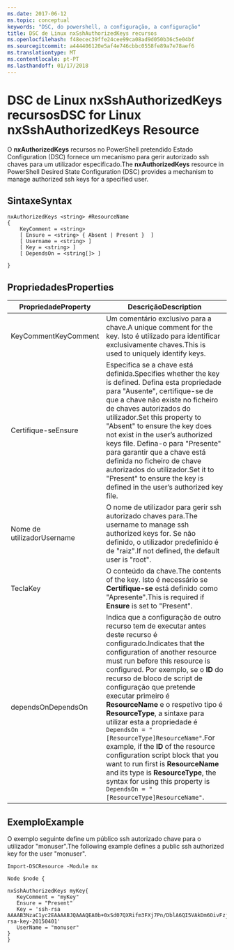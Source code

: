 ```yaml
---
ms.date: 2017-06-12
ms.topic: conceptual
keywords: "DSC, do powershell, a configuração, a configuração"
title: DSC de Linux nxSshAuthorizedKeys recursos
ms.openlocfilehash: f48ecec39ffe24cee99ca08ad9d050b36c5e04bf
ms.sourcegitcommit: a444406120e5af4e746cbbc0558fe89a7e78aef6
ms.translationtype: MT
ms.contentlocale: pt-PT
ms.lasthandoff: 01/17/2018
---
```

# <a name="dsc-for-linux-nxsshauthorizedkeys-resource"></a><span data-ttu-id="0d13b-103">DSC de Linux nxSshAuthorizedKeys recursos</span><span class="sxs-lookup"><span data-stu-id="0d13b-103">DSC for Linux nxSshAuthorizedKeys Resource</span></span>

<span data-ttu-id="0d13b-104">O **nxAuthorizedKeys** recursos no PowerShell pretendido Estado Configuration (DSC) fornece um mecanismo para gerir autorizado ssh chaves para um utilizador especificado.</span><span class="sxs-lookup"><span data-stu-id="0d13b-104">The **nxAuthorizedKeys** resource in PowerShell Desired State Configuration (DSC) provides a mechanism to manage authorized ssh keys for a specified user.</span></span>

## <a name="syntax"></a><span data-ttu-id="0d13b-105">Sintaxe</span><span class="sxs-lookup"><span data-stu-id="0d13b-105">Syntax</span></span>

```
nxAuthorizedKeys <string> #ResourceName
{
    KeyComment = <string>
    [ Ensure = <string> { Absent | Present }  ]
    [ Username = <string> ]
    [ Key = <string> ]
    [ DependsOn = <string[]> ]

}
```

## <a name="properties"></a><span data-ttu-id="0d13b-106">Propriedades</span><span class="sxs-lookup"><span data-stu-id="0d13b-106">Properties</span></span>

|  <span data-ttu-id="0d13b-107">Propriedade</span><span class="sxs-lookup"><span data-stu-id="0d13b-107">Property</span></span> |  <span data-ttu-id="0d13b-108">Descrição</span><span class="sxs-lookup"><span data-stu-id="0d13b-108">Description</span></span> | 
|---|---|
| <span data-ttu-id="0d13b-109">KeyComment</span><span class="sxs-lookup"><span data-stu-id="0d13b-109">KeyComment</span></span>| <span data-ttu-id="0d13b-110">Um comentário exclusivo para a chave.</span><span class="sxs-lookup"><span data-stu-id="0d13b-110">A unique comment for the key.</span></span> <span data-ttu-id="0d13b-111">Isto é utilizado para identificar exclusivamente chaves.</span><span class="sxs-lookup"><span data-stu-id="0d13b-111">This is used to uniquely identify keys.</span></span>| 
| <span data-ttu-id="0d13b-112">Certifique-se</span><span class="sxs-lookup"><span data-stu-id="0d13b-112">Ensure</span></span>| <span data-ttu-id="0d13b-113">Especifica se a chave está definida.</span><span class="sxs-lookup"><span data-stu-id="0d13b-113">Specifies whether the key is defined.</span></span> <span data-ttu-id="0d13b-114">Defina esta propriedade para "Ausente", certifique-se de que a chave não existe no ficheiro de chaves autorizados do utilizador.</span><span class="sxs-lookup"><span data-stu-id="0d13b-114">Set this property to "Absent" to ensure the key does not exist in the user’s authorized keys file.</span></span> <span data-ttu-id="0d13b-115">Defina-o para "Presente" para garantir que a chave está definida no ficheiro de chave autorizados do utilizador.</span><span class="sxs-lookup"><span data-stu-id="0d13b-115">Set it to "Present" to ensure the key is defined in the user’s authorized key file.</span></span>| 
| <span data-ttu-id="0d13b-116">Nome de utilizador</span><span class="sxs-lookup"><span data-stu-id="0d13b-116">Username</span></span>| <span data-ttu-id="0d13b-117">O nome de utilizador para gerir ssh autorizado chaves para.</span><span class="sxs-lookup"><span data-stu-id="0d13b-117">The username to manage ssh authorized keys for.</span></span> <span data-ttu-id="0d13b-118">Se não definido, o utilizador predefinido é de "raiz".</span><span class="sxs-lookup"><span data-stu-id="0d13b-118">If not defined, the default user is "root".</span></span>| 
| <span data-ttu-id="0d13b-119">Tecla</span><span class="sxs-lookup"><span data-stu-id="0d13b-119">Key</span></span>| <span data-ttu-id="0d13b-120">O conteúdo da chave.</span><span class="sxs-lookup"><span data-stu-id="0d13b-120">The contents of the key.</span></span> <span data-ttu-id="0d13b-121">Isto é necessário se **Certifique-se** está definido como "Apresente".</span><span class="sxs-lookup"><span data-stu-id="0d13b-121">This is required if **Ensure** is set to "Present".</span></span>| 
| <span data-ttu-id="0d13b-122">dependsOn</span><span class="sxs-lookup"><span data-stu-id="0d13b-122">DependsOn</span></span> | <span data-ttu-id="0d13b-123">Indica que a configuração de outro recurso tem de executar antes deste recurso é configurado.</span><span class="sxs-lookup"><span data-stu-id="0d13b-123">Indicates that the configuration of another resource must run before this resource is configured.</span></span> <span data-ttu-id="0d13b-124">Por exemplo, se o **ID** do recurso de bloco de script de configuração que pretende executar primeiro é **ResourceName** e o respetivo tipo é **ResourceType**, a sintaxe para utilizar esta a propriedade é `DependsOn = "[ResourceType]ResourceName"`.</span><span class="sxs-lookup"><span data-stu-id="0d13b-124">For example, if the **ID** of the resource configuration script block that you want to run first is **ResourceName** and its type is **ResourceType**, the syntax for using this property is `DependsOn = "[ResourceType]ResourceName"`.</span></span>| 

## <a name="example"></a><span data-ttu-id="0d13b-125">Exemplo</span><span class="sxs-lookup"><span data-stu-id="0d13b-125">Example</span></span>

<span data-ttu-id="0d13b-126">O exemplo seguinte define um público ssh autorizado chave para o utilizador "monuser".</span><span class="sxs-lookup"><span data-stu-id="0d13b-126">The following example defines a public ssh authorized key for the user "monuser".</span></span>

```
Import-DSCResource -Module nx 

Node $node {

nxSshAuthorizedKeys myKey{
   KeyComment = "myKey"
   Ensure = "Present"
   Key = 'ssh-rsa AAAAB3NzaC1yc2EAAAABJQAAAQEA0b+0xSd07QXRifm3FXj7Pn/DblA6QI5VAkDm6OivFzj3U6qGD1VJ6AAxWPCyMl/qhtpRtxZJDu/TxD8AyZNgc8aN2CljN1hOMbBRvH2q5QPf/nCnnJRaGsrxIqZjyZdYo9ZEEzjZUuMDM5HI1LA9B99k/K6PK2Bc1NLivpu7nbtVG2tLOQs+GefsnHuetsRMwo/+c3LtwYm9M0XfkGjYVCLO4CoFuSQpvX6AB3TedUy6NZ0iuxC0kRGg1rIQTwSRcw+McLhslF0drs33fw6tYdzlLBnnzimShMuiDWiT37WqCRovRGYrGCaEFGTG2e0CN8Co8nryXkyWc6NSDNpMzw== rsa-key-20150401'
   UserName = "monuser"
} 
}
```

